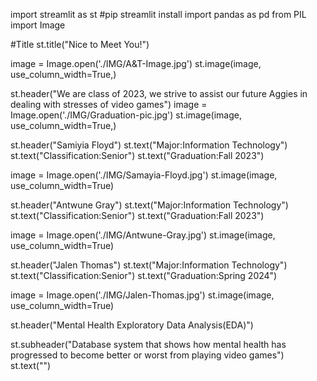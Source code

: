 import streamlit as st #pip streamlit install
import pandas as pd
from PIL import Image

#Title
st.title("Nice to Meet You!")

image = Image.open('./IMG/A&T-Image.jpg')
st.image(image, use_column_width=True,)

st.header("We are class of 2023, we strive to assist our future Aggies in dealing with stresses of video games")
image = Image.open('./IMG/Graduation-pic.jpg')
st.image(image, use_column_width=True,)

st.header("Samiyia Floyd")
st.text("Major:Information Technology")
st.text("Classification:Senior")
st.text("Graduation:Fall 2023")

image = Image.open('./IMG/Samayia-Floyd.jpg')
st.image(image, use_column_width=True)


st.header("Antwune Gray")
st.text("Major:Information Technology")
st.text("Classification:Senior")
st.text("Graduation:Fall 2023")

image = Image.open('./IMG/Antwune-Gray.jpg')
st.image(image, use_column_width=True)




st.header("Jalen Thomas")
st.text("Major:Information Technology")
st.text("Classification:Senior")
st.text("Graduation:Spring 2024")

image = Image.open('./IMG/Jalen-Thomas.jpg')
st.image(image, use_column_width=True)


st.header("Mental Health Exploratory Data Analysis(EDA)")

st.subheader("Database system that shows how mental health has progressed to become better or worst from playing video games")
st.text("")
